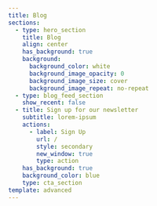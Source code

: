 ```yaml
---
title: Blog
sections:
  - type: hero_section
    title: Blog
    align: center
    has_background: true
    background:
      background_color: white
      background_image_opacity: 0
      background_image_size: cover
      background_image_repeat: no-repeat
  - type: blog_feed_section
    show_recent: false
  - title: Sign up for our newsletter
    subtitle: lorem-ipsum
    actions:
      - label: Sign Up
        url: /
        style: secondary
        new_window: true
        type: action
    has_background: true
    background_color: blue
    type: cta_section
template: advanced
---
```

